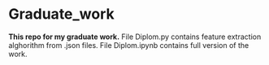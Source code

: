 # Graduate_work
**This repo for my graduate work.**
File Diplom.py contains feature extraction alghorithm from .json files.
File Diplom.ipynb contains full version of the work.
